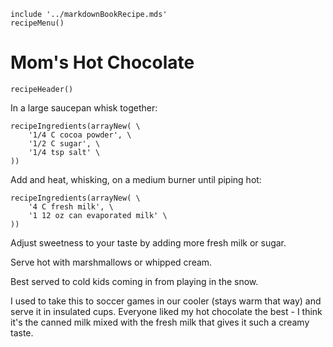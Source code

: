 ~~~ markdown-script
include '../markdownBookRecipe.mds'
recipeMenu()
~~~

# Mom's Hot Chocolate

~~~ markdown-script
recipeHeader()
~~~

In a large saucepan whisk together:

~~~ markdown-script
recipeIngredients(arrayNew( \
    '1/4 C cocoa powder', \
    '1/2 C sugar', \
    '1/4 tsp salt' \
))
~~~

Add and heat, whisking, on a medium burner until piping hot:

~~~ markdown-script
recipeIngredients(arrayNew( \
    '4 C fresh milk', \
    '1 12 oz can evaporated milk' \
))
~~~

Adjust sweetness to your taste by adding more fresh milk or sugar.

Serve hot with marshmallows or whipped cream.

Best served to cold kids coming in from playing in the snow.

I used to take this to soccer games in our cooler (stays warm that way) and serve it in insulated
cups. Everyone liked my hot chocolate the best - I think it's the canned milk mixed with the fresh
milk that gives it such a creamy taste.
